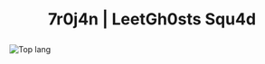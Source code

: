 <h1><p align="center"> 7r0j4n | LeetGh0sts Squ4d</p></h1>

![Top lang](https://github-readme-stats.vercel.app/api/top-langs/?username=c0brabaghdad1&layout=compact&hide_border=true&theme=midnight-purple&show_icons=true)
